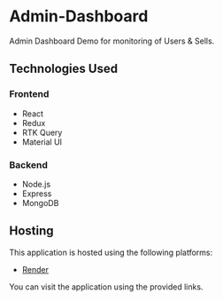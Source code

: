 # Admin-Dashboard
Admin Dashboard Demo for monitoring of Users &amp; Sells.

## Technologies Used

### Frontend
- React
- Redux
- RTK Query
- Material UI

### Backend
- Node.js
- Express
- MongoDB

## Hosting

This application is hosted using the following platforms:

- [Render](https://admin-dashboard-frontend-9pvl.onrender.com)

You can visit the application using the provided links.

